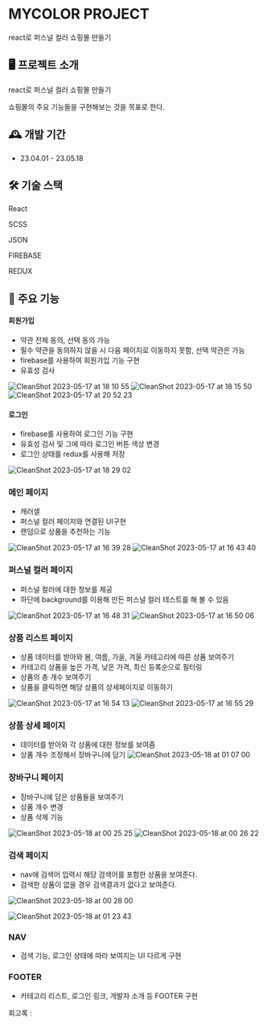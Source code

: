 # MYCOLOR PROJECT

react로 퍼스널 컬러 쇼핑몰 만들기

## 🖥️ 프로젝트 소개

react로 퍼스널 컬러 쇼핑몰 만들기

쇼핑몰의 주요 기능들을 구현해보는 것을 목표로 한다.
<br>

## 🕰️ 개발 기간

- 23.04.01 - 23.05.18

## 🛠 기술 스택
React

SCSS

JSON

FIREBASE

REDUX

## 📌 주요 기능

#### 회원가입

- 약관 전체 동의, 선택 동의 가능
- 필수 약관을 동의하지 않을 시 다음 페이지로 이동하지 못함, 선택 약관은 가능
- firebase를 사용하여 회원가입 기능 구현
- 유효성 검사

![CleanShot 2023-05-17 at 18 10 55](https://github.com/yellowbutter0327/my-color-project/assets/103365467/cd307256-2b7d-4399-a92d-d647b031aa4c)
![CleanShot 2023-05-17 at 18 15 50](https://github.com/yellowbutter0327/my-color-project/assets/103365467/06a8ecf8-205f-439a-b3c0-58057c6d4763)
![CleanShot 2023-05-17 at 20 52 23](https://github.com/yellowbutter0327/my-color-project/assets/103365467/58c03543-8efa-4393-beb5-7e08a9abb124)


#### 로그인

- firebase를 사용하여 로그인 기능 구현
- 유효성 검사 및 그에 따라 로그인 버튼 색상 변경
- 로그인 상태를 redux를 사용해 저장

![CleanShot 2023-05-17 at 18 29 02](https://github.com/yellowbutter0327/my-color-project/assets/103365467/7aebf237-2437-4191-b431-da479c93e217)


### **메인 페이지**
- 캐러샐
- 퍼스널 컬러 페이지와 연결된 UI구현
- 랜덤으로 상품을 추천하는 기능
 
![CleanShot 2023-05-17 at 16 39 28](https://github.com/yellowbutter0327/my-color-project/assets/103365467/03f97de3-4a90-4213-952c-228bb4b2e8fd)
![CleanShot 2023-05-17 at 16 43 40](https://github.com/yellowbutter0327/my-color-project/assets/103365467/2d405416-e07b-46d3-b0cf-352e5b392ed7)



### **퍼스널 컬러 페이지**
- 퍼스널 컬러에 대한 정보를 제공
- 하단에 background를 이용해 만든 퍼스널 컬러 테스트를 해 볼 수 있음

![CleanShot 2023-05-17 at 16 48 31](https://github.com/yellowbutter0327/my-color-project/assets/103365467/f14ef25f-0b05-4340-944b-ca9d177e5f0f)
![CleanShot 2023-05-17 at 16 50 06](https://github.com/yellowbutter0327/my-color-project/assets/103365467/6889e5b1-851b-433e-a90f-b65fbba84e66)


### **상품 리스트 페이지**
- 상품 데이터를 받아와 봄, 여름, 가을, 겨울 카테고리에 따른 상품 보여주기
- 카테고리 상품을 높은 가격, 낮은 가격, 최신 등록순으로 필터링 
- 상품의 총 개수 보여주기
- 상품을 클릭하면 해당 상품의 상세페이지로 이동하기

![CleanShot 2023-05-17 at 16 54 13](https://github.com/yellowbutter0327/my-color-project/assets/103365467/0899328c-0b6c-4b1f-832c-d10d96583b80)
![CleanShot 2023-05-17 at 16 55 29](https://github.com/yellowbutter0327/my-color-project/assets/103365467/ff0a6fe9-700c-4b6a-b782-d623f5d88e38)


### **상품 상세 페이지**

- 데이터를 받아와 각 상품에 대한 정보를 보여줌
- 상품 개수 조정해서 장바구니에 담기
![CleanShot 2023-05-18 at 01 07 00](https://github.com/yellowbutter0327/my-color-project/assets/103365467/180eadb1-f775-42ef-a70f-08e3a3681d04)




### **장바구니 페이지**

- 장바구니에 담은 상품들을 보여주기
- 상품 개수 변경
- 상품 삭제 기능

![CleanShot 2023-05-18 at 00 25 25](https://github.com/yellowbutter0327/my-color-project/assets/103365467/ea079fb2-ba43-4ba0-8d02-21f63795fc72)
![CleanShot 2023-05-18 at 00 26 22](https://github.com/yellowbutter0327/my-color-project/assets/103365467/451e2f24-ca44-4fe5-8d27-bbfffff00f39)



### **검색 페이지**
- nav에 검색어 입력시 해당 검색어를 포함한 상품을 보여준다.
- 검색한 상품이 없을 경우 검색결과가 없다고 보여준다.

![CleanShot 2023-05-18 at 00 28 00](https://github.com/yellowbutter0327/my-color-project/assets/103365467/50743d92-f44c-42cb-9d7e-ed8e30360a57)

![CleanShot 2023-05-18 at 01 23 43](https://github.com/yellowbutter0327/my-color-project/assets/103365467/5a5649f2-bd3c-425e-876e-a8356321bc27)


### **NAV**
- 검색 기능, 로그인 상태에 따라 보여지는 UI 다르게 구현

### **FOOTER**
- 카테고리 리스트, 로그인 링크, 개발자 소개 등 FOOTER 구현






회고록 : 




































